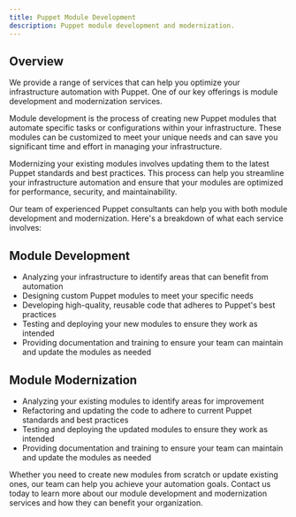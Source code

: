 ```yaml
---
title: Puppet Module Development
description: Puppet module development and modernization.
---
```


Overview
---

We provide a range of services that can help you optimize your infrastructure automation with Puppet. One of our key offerings is module development and modernization services.

Module development is the process of creating new Puppet modules that automate specific tasks or configurations within your infrastructure. These modules can be customized to meet your unique needs and can save you significant time and effort in managing your infrastructure.

Modernizing your existing modules involves updating them to the latest Puppet standards and best practices. This process can help you streamline your infrastructure automation and ensure that your modules are optimized for performance, security, and maintainability.

Our team of experienced Puppet consultants can help you with both module development and modernization. Here's a breakdown of what each service involves:

Module Development
---

- Analyzing your infrastructure to identify areas that can benefit from automation
- Designing custom Puppet modules to meet your specific needs
- Developing high-quality, reusable code that adheres to Puppet's best practices
- Testing and deploying your new modules to ensure they work as intended
- Providing documentation and training to ensure your team can maintain and update the modules as needed

Module Modernization
---

- Analyzing your existing modules to identify areas for improvement
- Refactoring and updating the code to adhere to current Puppet standards and best practices
- Testing and deploying the updated modules to ensure they work as intended
- Providing documentation and training to ensure your team can maintain and update the modules as needed

Whether you need to create new modules from scratch or update existing ones, our team can help you achieve your automation goals. Contact us today to learn more about our module development and modernization services and how they can benefit your organization.

<!-- {{/* Prompt: I have a puppet consulting website, write a page describing module development and modernization services. */}} -->
